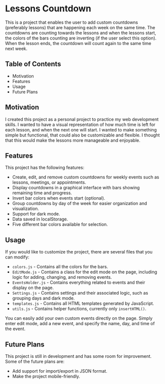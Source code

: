 # Lessons Countdown

This is a project that enables the user to add custom countdowns (preferably lessons) that are happening each week on the same time. The countdowns are counting towards the lessons and when the lessons start, the colors of the bars counting are inverting (if the user select this option). When the lesson ends, the countdown will count again to the same time next week.

## Table of Contents

- Motivation
- Features
- Usage
- Future Plans

## Motivation

I created this project as a personal project to practice my web development skills. I wanted to have a visual representation of how much time is left for each lesson, and when the next one will start. I wanted to make something simple but functional, that could also be customizable and flexible. I thought that this would make the lessons more manageable and enjoyable.

## Features

This project has the following features:

- Create, edit, and remove custom countdowns for weekly events such as lessons, meetings, or appointments.
- Display countdowns in a graphical interface with bars showing remaining time and progress.
- Invert bar colors when events start (optional).
- Group countdowns by day of the week for easier organization and visualization.
- Support for dark mode.
- Data saved in localStorage.
- Five different bar colors available for selection.

## Usage

If you would like to customize the project, there are several files that you can modify:

- `colors.js` - Contains all the colors for the bars.
- `EditMode.js` - Contains a class for the edit mode on the page, including logic for adding, changing, and removing events.
- `EventsHolder.js` - Contains everything related to events and their display on the page.
- `Settings.js` - Contains settings and their associated logic, such as grouping days and dark mode.
- `templates.js` - Contains all HTML templates generated by JavaScript.
- `utils.js` - Contains helper functions, currently only `insertHTML()`.

You can easily add your own custom events directly on the page. Simply enter edit mode, add a new event, and specify the name, day, and time of the event.

## Future Plans

This project is still in development and has some room for improvement. Some of the future plans are:

- Add support for import/export in JSON format.
- Make the project mobile-friendly.
